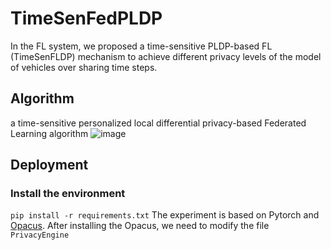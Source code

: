 # TimeSenFedPLDP
In the FL system, we proposed a time-sensitive PLDP-based FL (TimeSenFLDP) mechanism to achieve different privacy levels of the model of vehicles over sharing time steps.



## Algorithm
a time-sensitive personalized local differential privacy-based Federated Learning algorithm
![image](https://github.com/szpsunkk/TimeSenFedPLDP/assets/47681094/7b8238d8-bca3-47be-9395-196bac923052)

## Deployment

### Install the environment
``
pip install -r requirements.txt
``
The experiment is based on Pytorch and [Opacus](https://opacus.ai/). After installing the Opacus, we need to modify the file ``PrivacyEngine``
